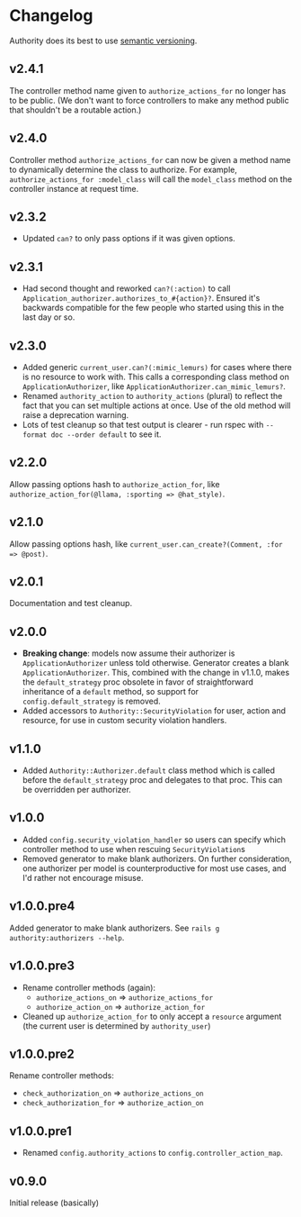 # Changelog

Authority does its best to use [semantic versioning](http://semver.org).

## v2.4.1

The controller method name given to `authorize_actions_for` no longer has to be public. (We don't want to force controllers to make any method public that shouldn't be a routable action.)

## v2.4.0

Controller method `authorize_actions_for` can now be given a method name to dynamically determine the class to authorize. For example, `authorize_actions_for :model_class` will call the `model_class` method on the controller instance at request time.

## v2.3.2

- Updated `can?` to only pass options if it was given options.

## v2.3.1

- Had second thought and reworked `can?(:action)` to call `Application_authorizer.authorizes_to_#{action}?`. Ensured it's backwards compatible for the few people who started using this in the last day or so.

## v2.3.0

- Added generic `current_user.can?(:mimic_lemurs)` for cases where there is no resource to work with. This calls a corresponding class method on `ApplicationAuthorizer`, like `ApplicationAuthorizer.can_mimic_lemurs?`.
- Renamed `authority_action` to `authority_actions` (plural) to reflect the fact that you can set multiple actions at once. Use of the old method will raise a deprecation warning.
- Lots of test cleanup so that test output is clearer - run rspec with `--format doc --order default` to see it.

## v2.2.0

Allow passing options hash to `authorize_action_for`, like `authorize_action_for(@llama, :sporting => @hat_style)`.

## v2.1.0

Allow passing options hash, like `current_user.can_create?(Comment, :for => @post)`.

## v2.0.1

Documentation and test cleanup.

## v2.0.0

- **Breaking change**: models now assume their authorizer is `ApplicationAuthorizer` unless told otherwise. Generator creates a blank `ApplicationAuthorizer`. This, combined with the change in v1.1.0, makes the `default_strategy` proc obsolete in favor of straightforward inheritance of a `default` method, so support for `config.default_strategy` is removed.
- Added accessors to `Authority::SecurityViolation` for user, action and resource, for use in custom security violation handlers.

## v1.1.0

- Added `Authority::Authorizer.default` class method which is called before the `default_strategy` proc and delegates to that proc. This can be overridden per authorizer.

## v1.0.0

- Added `config.security_violation_handler` so users can specify which controller method to use when rescuing `SecurityViolation`s
- Removed generator to make blank authorizers. On further consideration, one authorizer per model is counterproductive for most use cases, and I'd rather not encourage misuse.

## v1.0.0.pre4

Added generator to make blank authorizers. See `rails g authority:authorizers --help`.

## v1.0.0.pre3

- Rename controller methods (again):
  - `authorize_actions_on` => `authorize_actions_for`
  - `authorize_action_on` => `authorize_action_for`
- Cleaned up `authorize_action_for` to only accept a `resource` argument (the
  current user is determined by `authority_user`)

## v1.0.0.pre2

Rename controller methods:

- `check_authorization_on`  => `authorize_actions_on`
- `check_authorization_for` => `authorize_action_on`

## v1.0.0.pre1

- Renamed `config.authority_actions` to `config.controller_action_map`.

## v0.9.0

Initial release (basically)
